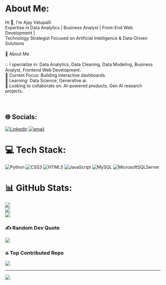 # About Me:
Hi  👋, I'm Ajay  Vatupalli<br>Expertise in Data Analytics | Business Analyst | Front-End Web Development | <br>Technology Strategist Focused on Artificial Intelligence & Data-Driven Solutions<br><br>🚀 About Me<br><br>💡 I specialize in:  Data Analytics, Data Cleaning, Data Modeling, Business Analyst, Frontend Web Development.<br>🔭 Current Focus: Building interactive dashboards.<br>🌱 Learning:  Data Science, Generative ai.<br>👯 Looking to collaborate on: AI-powered products,  Gen AI research projects.<br><br><br>


## 🌐 Socials:
[![LinkedIn](https://img.shields.io/badge/LinkedIn-%230077B5.svg?logo=linkedin&logoColor=white)](https://linkedin.com/in/www.linkedin.com/in/ajayvatupalli) [![email](https://img.shields.io/badge/Email-D14836?logo=gmail&logoColor=white)](mailto:ajayvatupalli7@gmail.com) 

# 💻 Tech Stack:
![Python](https://img.shields.io/badge/python-3670A0?style=for-the-badge&logo=python&logoColor=ffdd54) ![CSS3](https://img.shields.io/badge/css3-%231572B6.svg?style=for-the-badge&logo=css3&logoColor=white) ![HTML5](https://img.shields.io/badge/html5-%23E34F26.svg?style=for-the-badge&logo=html5&logoColor=white) ![JavaScript](https://img.shields.io/badge/javascript-%23323330.svg?style=for-the-badge&logo=javascript&logoColor=%23F7DF1E) ![MySQL](https://img.shields.io/badge/mysql-4479A1.svg?style=for-the-badge&logo=mysql&logoColor=white) ![MicrosoftSQLServer](https://img.shields.io/badge/Microsoft%20SQL%20Server-CC2927?style=for-the-badge&logo=microsoft%20sql%20server&logoColor=white)
# 📊 GitHub Stats:
![](https://github-readme-stats.vercel.app/api?username=Ajay-110125&theme=default&hide_border=false&include_all_commits=true&count_private=true)<br/>
![](https://nirzak-streak-stats.vercel.app/?user=Ajay-110125&theme=default&hide_border=false)<br/>
![](https://github-readme-stats.vercel.app/api/top-langs/?username=Ajay-110125&theme=default&hide_border=false&include_all_commits=true&count_private=true&layout=compact)

### ✍️ Random Dev Quote
![](https://quotes-github-readme.vercel.app/api?type=horizontal&theme=radical)

### 🔝 Top Contributed Repo
![](https://github-contributor-stats.vercel.app/api?username=Ajay-110125&limit=5&theme=default&combine_all_yearly_contributions=true)

---
[![](https://visitcount.itsvg.in/api?id=Ajay-110125&icon=0&color=0)](https://visitcount.itsvg.in)

<!-- Proudly created with GPRM ( https://gprm.itsvg.in ) -->

